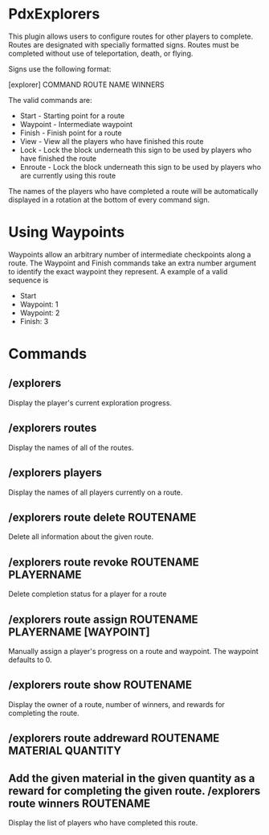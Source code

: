 PdxExplorers
============

This plugin allows users to configure routes for other players to complete.
Routes are designated with specially formatted signs. Routes must be completed
without use of teleportation, death, or flying.

Signs use the following format:

[explorer]
COMMAND
ROUTE NAME
WINNERS

The valid commands are:

  * Start - Starting point for a route
  * Waypoint - Intermediate waypoint
  * Finish - Finish point for a route
  * View - View all the players who have finished this route
  * Lock - Lock the block underneath this sign to be used by players who have finished the route
  * Enroute - Lock the block underneath this sign to be used by players who are currently using this route

The names of the players who have completed a route will be automatically displayed in a rotation at the
bottom of every command sign.

Using Waypoints
===============

Waypoints allow an arbitrary number of intermediate checkpoints along a route. The Waypoint and Finish commands
take an extra number argument to identify the exact waypoint they represent. A example of a valid sequence is

  * Start
  * Waypoint: 1
  * Waypoint: 2
  * Finish: 3

Commands
========

/explorers
----------
Display the player's current exploration progress.

/explorers routes
-----------------
Display the names of all of the routes.

/explorers players
-----------------
Display the names of all players currently on a route.

/explorers route delete ROUTENAME
---------------------------------
Delete all information about the given route.

/explorers route revoke ROUTENAME PLAYERNAME
---------------------------------
Delete completion status for a player for a route

/explorers route assign ROUTENAME PLAYERNAME [WAYPOINT]
---------------------------------
Manually assign a player's progress on a route and waypoint. The waypoint defaults to 0.

/explorers route show ROUTENAME
---------------------------------
Display the owner of a route, number of winners, and rewards for completing the route.

/explorers route addreward ROUTENAME MATERIAL QUANTITY
---------------------------------
Add the given material in the given quantity as a reward for completing the given route.
/explorers route winners ROUTENAME
---------------------------------
Display the list of players who have completed this route.
